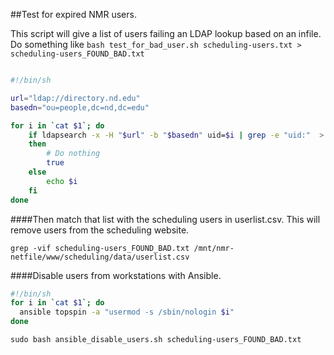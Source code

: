 ##Test for expired NMR users.

This script will give a list of users failing an LDAP lookup based on an infile.  Do something like
```bash test_for_bad_user.sh scheduling-users.txt > scheduling-users_FOUND_BAD.txt```

```bash

#!/bin/sh

url="ldap://directory.nd.edu"
basedn="ou=people,dc=nd,dc=edu"

for i in `cat $1`; do
    if ldapsearch -x -H "$url" -b "$basedn" uid=$i | grep -e "uid:"  > /dev/null
    then
        # Do nothing
        true
    else
        echo $i
    fi
done
```


####Then match that list with the scheduling users in userlist.csv.
This will remove users from the scheduling website.

```grep -vif scheduling-users_FOUND_BAD.txt /mnt/nmr-netfile/www/scheduling/data/userlist.csv```

####Disable users from workstations with Ansible.

```bash
#!/bin/sh
for i in `cat $1`; do
  ansible topspin -a "usermod -s /sbin/nologin $i"
done
```

```sudo bash ansible_disable_users.sh scheduling-users_FOUND_BAD.txt```
